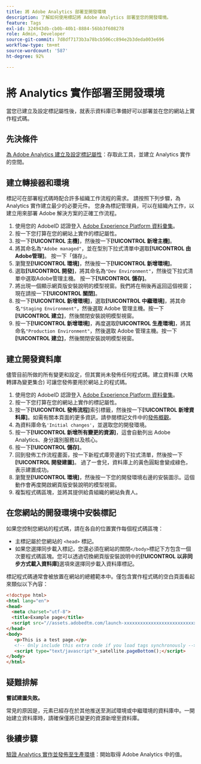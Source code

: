```yaml
---
title: 將 Adobe Analytics 部署至開發環境
description: 了解如何使用標記將 Adobe Analytics 部署至您的開發環境。
feature: Tags
exl-id: 324943db-cb0b-40b1-8884-56bb3f608278
role: Admin, Developer
source-git-commit: 7d8df7173b3a78bcb506cc894e2b3deda003e696
workflow-type: tm+mt
source-wordcount: '587'
ht-degree: 92%

---
```


# 將 Analytics 實作部署至開發環境

當您已建立及設定標記屬性後，就表示資料庫已準備好可以部署並在您的網站上實作程式碼。

## 先決條件

[為 Adobe Analytics 建立及設定標記屬性](create-analytics-property.md)：存取此工具，並建立 Analytics 實作的空間。

## 建立轉接器和環境

標記可在部署程式碼時配合許多組織工作流程的需求。 請按照下列步驟，為 Analytics 實作建立最少的必要元件。 您身為標記管理員，可以在組織內工作，以建立用來部署 Adobe 解決方案的正確工作流程。

1. 使用您的 AdobeID 認證登入 [Adobe Experience Platform 資料彙集](https://experience.adobe.com/data-collection)。
2. 按一下您打算在您的網站上實作的標記屬性。
3. 按一下&#x200B;**[!UICONTROL 主機]**，然後按一下&#x200B;**[!UICONTROL 新增主機]**。
4. 將其命名為`"Adobe managed"`，並在型別下拉式清單中選取&#x200B;**[!UICONTROL 由Adobe管理]**。 按一下「儲存」。
5. 瀏覽至&#x200B;**[!UICONTROL 環境]**，然後按一下&#x200B;**[!UICONTROL 新增環境]**。
6. 選取&#x200B;**[!UICONTROL 開發]**，將其命名為`"Dev Environment"`，然後從下拉式清單中選取Adobe管理主機。 按一下&#x200B;**[!UICONTROL 儲存]**。
7. 將出現一個顯示網頁版安裝說明的模型視窗。我們將在稍後再返回這個視窗；現在請按一下&#x200B;**[!UICONTROL 關閉]**。
8. 按一下&#x200B;**[!UICONTROL 新增環境]**，選取&#x200B;**[!UICONTROL 中繼環境]**，將其命名`"Staging Environment"`，然後選取 Adobe 管理主機。按一下&#x200B;**[!UICONTROL 建立]**，然後關閉安裝說明模型視窗。
9. 按一下&#x200B;**[!UICONTROL 新增環境]**，再度選取&#x200B;**[!UICONTROL 生產環境]**，將其命名`"Production Environment"`，然後選取 Adobe 管理主機。按一下&#x200B;**[!UICONTROL 建立]**，然後關閉安裝說明模型視窗。

## 建立開發資料庫

儘管目前所做的所有變更和設定，但其實尚未發佈任何程式碼。建立資料庫 (大略轉譯為變更集合) 可讓您發佈要用於網站上的程式碼。

1. 使用您的 AdobeID 認證登入 [Adobe Experience Platform 資料彙集](https://experience.adobe.com/data-collection)。
2. 按一下您打算在您的網站上實作的標記屬性。
3. 按一下&#x200B;**[!UICONTROL 發佈流程]**&#x200B;索引標籤，然後按一下&#x200B;**[!UICONTROL 新增資料庫]**。如需有關本頁面的更多資訊，請參閱標記文件中的[發佈概觀](https://experienceleague.adobe.com/docs/experience-platform/tags/publish/overview.html?lang=zh-Hant)。
4. 為資料庫命名`'Initial changes'`，並選取您的開發環境。
5. 按一下&#x200B;**[!UICONTROL 新增所有變更的資源]**，這會自動列出 Adobe Analytics、身分識別服務以及核心。
6. 按一下&#x200B;**[!UICONTROL 儲存]**。
7. 回到發佈工作流程畫面，按一下新程式庫旁邊的下拉式清單，然後按一下&#x200B;**[!UICONTROL 開發建置]**。 過了一會兒，資料庫上的黃色圓點會變成綠色，表示建置成功。
8. 瀏覽至&#x200B;**[!UICONTROL 環境]**，然後按一下您的開發環境右邊的安裝圖示。這個動作會再度開啟網頁版安裝說明的模型視窗。
9. 複製程式碼區塊，並將其提供給貴組織的網站負責人。

## 在您網站的開發環境中安裝標記

如果您控制您網站的程式碼，請在各自的位置實作每個程式碼區塊：

* 主標記屬於您網站的 `<head>` 標記。
* 如果您選擇同步載入標記，您還必須在網站的關閉`</body>`標記下方包含一個次要程式碼區塊。您可以透過切換網頁版安裝說明中的&#x200B;**[!UICONTROL 以非同步方式載入資料庫]**&#x200B;選項來選擇同步載入資料庫標記。

標記程式碼通常會被放置在網站的總體範本中。僅包含實作程式碼的空白頁面看起來類似以下內容：

```html
<!doctype html>
<html lang="en">
<head>
  <meta charset="utf-8">
  <title>Example page</title>
  <script src="//assets.adobedtm.com/launch-xxxxxxxxxxxxxxxxxxxxxxxxxxxxxxxxxx-development.min.js"></script>
</head>
<body>
   <p>This is a test page.</p>
   <!-- Only include this extra code if you load tags synchronously -->
   <script type="text/javascript">_satellite.pageBottom();</script>
</body>
</html>
```

## 疑難排解

**嘗試建置失敗。**

常見的原因是，元素已經存在於其他推送至測試環境或中繼環境的資料庫中。一開始建立資料庫時，請確保僅將已變更的資源新增至資料庫。

## 後續步驟

[驗證 Analytics 實作並發佈至生產環境](validate-publish-prod.md)：開始取得 Adobe Analytics 中的值。
